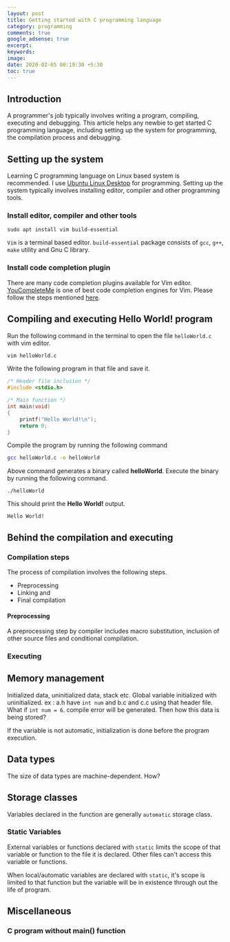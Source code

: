 ```yaml
---
layout: post
title: Getting started with C programming language
category: programming
comments: true
google_adsense: true
excerpt:
keywords:
image:
date: 2020-02-05 00:19:30 +5:30
toc: true
---
```

## Introduction
A programmer's job typically involves writing a program, compiling, executing and debugging. This article helps any newbie to get started C programming language, including setting up the system for programming, the compilation process and debugging.

## Setting up the system
Learning C programming language on Linux based system is recommended. I use [Ubuntu Linux Desktop](https://ubuntu.com/download/desktop) for programming. Setting up the system typically involves installing editor, compiler and other programming tools.
### Install editor, compiler and other tools
```shell
sudo apt install vim build-essential
```
`Vim` is a terminal based editor. `build-essential` package consists of `gcc`, `g++`, `make` utility and Gnu C library.
### Install code completion plugin
There are many code completion plugins available for Vim editor. [YouCompleteMe](/linux-tools/you-complete-me-vim-plugin.html) is one of best code completion engines for Vim. Please follow the steps mentioned [here](/linux-tools/you-complete-me-vim-plugin.html).

## Compiling and executing **Hello World!** program
Run the following command in the terminal to open the file `helloWorld.c` with vim editor.
```bash
vim helloWorld.c
```
Write the following program in that file and save it.
```C
/* Header file inclusion */
#include <stdio.h>

/* Main function */
int main(void)
{
    printf("Hello World!\n");
    return 0;
}
```
Compile the program by running the following command
```bash
gcc helloWorld.c -o helloWorld
```
Above command generates a binary called **helloWorld**. Execute the binary by running the following command.
```shell
./helloWorld
```
This should print the **Hello World!** output.
```
Hello World!
```
## Behind the compilation and executing
### Compilation steps
The process of compilation involves the following steps.
 * Preprocessing
 * Linking and
 * Final compilation

#### Preprocessing
A preprocessing step by compiler includes macro substitution, inclusion of other source files and conditional compilation.

### Executing
## Memory management
Initialized data, uninitialized data, stack etc. Global variable initialized with uninitialized. ex : a.h have `int num` and b.c and c.c using that header file. What if `int num = 6`. compile error will be generated. Then how this data is being stored?

If the variable is not automatic, initialization is done before the program execution.
## Data types
The size of data types are machine-dependent. How?

## Storage classes
Variables declared in the function are generally `automatic` storage class.
### Static Variables
External variables or functions declared with `static` limits the scope of that variable or function to the file it is declared. Other files can't access this variable or functions.

When local/automatic variables are declared with `static`, it's scope is limited to that function but the variable will be in existence through out the life of program.
## Miscellaneous
### C program without main() function


